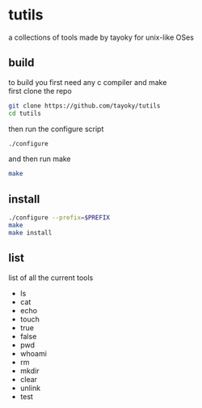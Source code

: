 # tutils
a collections of tools made by tayoky for unix-like OSes  
## build
to build you first need any c compiler and make  
first clone the repo
```sh
git clone https://github.com/tayoky/tutils
cd tutils
```
then run the configure script
```sh
./configure
```
and then run make
```sh
make
```
## install
```sh
./configure --prefix=$PREFIX
make
make install
```
## list
list of all the current tools
- ls
- cat
- echo
- touch
- true
- false
- pwd
- whoami
- rm
- mkdir
- clear
- unlink
- test
